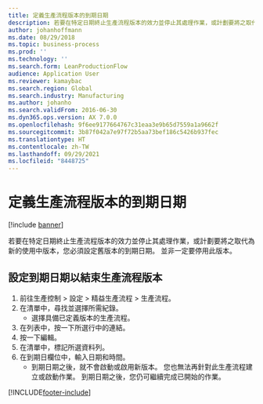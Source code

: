 ```yaml
---
title: 定義生產流程版本的到期日期
description: 若要在特定日期終止生產流程版本的效力並停止其處理作業，或計劃要將之取代為新的使用中版本，您必須設定舊版本的到期日期。
author: johanhoffmann
ms.date: 08/29/2018
ms.topic: business-process
ms.prod: ''
ms.technology: ''
ms.search.form: LeanProductionFlow
audience: Application User
ms.reviewer: kamaybac
ms.search.region: Global
ms.search.industry: Manufacturing
ms.author: johanho
ms.search.validFrom: 2016-06-30
ms.dyn365.ops.version: AX 7.0.0
ms.openlocfilehash: 9f6ee9177664767c31eaa3e9b65d7559a1a9662f
ms.sourcegitcommit: 3b87f042a7e97f72b5aa73bef186c5426b937fec
ms.translationtype: HT
ms.contentlocale: zh-TW
ms.lasthandoff: 09/29/2021
ms.locfileid: "8448725"
---
```

# <a name="define-an-expiry-date-for-a-production-flow-version"></a>定義生產流程版本的到期日期

[!include [banner](../../includes/banner.md)]

若要在特定日期終止生產流程版本的效力並停止其處理作業，或計劃要將之取代為新的使用中版本，您必須設定舊版本的到期日期。 並非一定要停用此版本。


## <a name="set-an-expiration-date-to-end-a-production-flow-version"></a>設定到期日期以結束生產流程版本
1. 前往生產控制 > 設定 > 精益生產流程 > 生產流程。
2. 在清單中，尋找並選擇所需紀錄。
    * 選擇具備已定義版本的生產流程。  
3. 在列表中，按一下所選行中的連結。
4. 按一下編輯。
5. 在清單中，標記所選資料列。
6. 在到期日欄位中，輸入日期和時間。
    * 到期日期之後，就不會啟動或啟用新版本。 您也無法再針對此生產流程建立或啟動作業。 到期日期之後，您仍可繼續完成已開始的作業。  



[!INCLUDE[footer-include](../../../includes/footer-banner.md)]